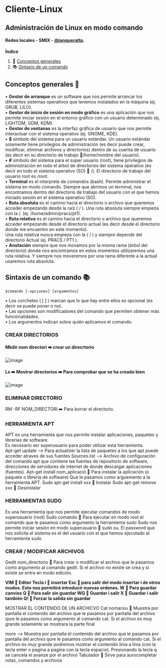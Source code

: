 # Cliente-Linux
## Administración de Linux en modo comando
#### Redes locales - SMIX - [@janqueraltp](https://github.com/janqueraltp).

**Índice**
1. :page_facing_up: [Conceptos generales](#id1)
2. :books: [Sintaxis de un comando](#id2)

<div id='id1' />

## Conceptos generales :page_facing_up:
•	**Gestor de arranque** es un software que nos permite arrancar los diferentes sistemas operativos que tenemos instalados en la máquina (ej. GRUB, LILO).  
•	**Gestor de inicio de sesión en modo gráfico** es una aplicación que nos permite iniciar sesión en el entorno gráfico con un usuario determinado (ej. LIGHTDM, GDM, KDM).  
•	**Gestor de ventanas** es la interfaz gráfica de usuario que nos permite interactuar con el sistema operativo (ej. GNOME, KDE).  
•	**$** símbolo del sistema para un usuario estándar. Un usuario estándar solamente tiene privilegios de administración (es decir puede crear, modificar, eliminar archivos y directorios) dentro de su cuenta de usuario (es decir en su directorio de trabajo /home/nombre del usuario).  
•	**#** símbolo del sistema para el super usuario (root), tiene privilegios de administración en todo el árbol de directorios del sistema operativo (es decir en todo el sistema operativo (SO)  /). El directorio de trabajo del usuario root es /root.  
•	**Terminal** es el interprete de comandos (bash). Permite administrar el sistema en modo comando.
Siempre que abrimos un terminal, nos encontramos dentro del directorio de trabajo del usuario con el que hemos iniciado sesión en el sistema operativo (SO).  
•	**Ruta absoluta** es el camino hacia el directorio o archivo que queremos acceder empezando desde la raíz ( / ). Una ruta absoluta siempre empieza con la /. (ej. /home/admin/pracs/pt1).  
•	**Ruta relativa** es el camino hacia el directorio o archivo que queremos acceder empezando desde el directorio actual (es decir desde el directorio donde me encuentro en este momento).  
Una ruta relativa nunca empieza con la ( / ) y siempre depende del directorio
Actual (ej. PRACS / PT1 ).  
•	**Anotación** siempre que nos movamos por la misma rama (árbol del directorio)
donde nos encontramos en estos momentos utilizaremos una ruta relativa.
Y siempre nos moveremos por una rama diferente a la actual usaremos ruta
absoluta. 

<div id='id2' />

## Sintaxis de un comando :books:
```$comando [-opciones] [argumentos]```


•	Los corchetes ( [ ] ) marcan que lo que hay entre ellos es opcional (es decir se puede poner o no).  
•	Las opciones son modificadores del comando que permiten obtener más funcionalidades.  
•	Los argumentos indican sobre quién aplicamos el comando.  





### CREAR DIRECTORIOS
#### Mkdir nom directori :arrow_right: crear un direcrtorio   
![image](https://user-images.githubusercontent.com/116662838/215170004-9d04c9ff-b779-4f47-a3dc-4f1e4e6e6768.png)  

#### Ls :arrow_right: Mostrar directorios :arrow_right: Para comprobar que se ha creado bien  
![image](https://user-images.githubusercontent.com/116662838/215168936-bc808dad-415b-4d56-bf1d-3d0ce5b66c71.png)  

### ELIMINAR DIRECTORIO
RM -RF NOM_DIRECTORI :arrow_right: Para borrar el directorio.
### HERRAMIENTA APT
APT es una herramienta que nos permite instalar aplicaciones, paquetes y librerias de software.  
Es necesario ser superusuario para poder utilizar esta herramienta.  
Apt-get update --> Para actualizer la lista de paquetes a los que apt puede acceder atraves de sus fuentes
Sources.list --> Archivo de configuración del comando apt que contiene las fuentes de repositorio de software, direcciones de servidores de internet de donde descargar aplicaciones (fuentes).
Apt-get install nom_aplicació  Para instalar la aplicación (o paquete o librería de software)
Que le pasamos como arguemento a la herramienta APT.
Sudo apt-get install xxx  Instalar
Sudo apt-get remove xxx  Desinstalar
### HERRAMIENTAS SUDO
Es una herramienta que nos permite ejecutar comandos de modo superusuario (root)
Sudo comando  Para ejecutar en modo root el comando que le pasamos como argumento la herramienta sudo
Sudo nos permite iniciar sesión en modo superusuario  sudo su.
El password que nos solicita el sistema es el del usuario con el que hemos ejecutado al herramienta sudo

### CREAR / MODIFICAR ARCHIVOS
Gedit nom_directorio  Para crear o modificar el archivo que le pasamos como argumento al comando gedit. Si el archivo no existe se crea y si existe se entra en modo edición.

**VIM  Editor
Tecla i  insertar
Esc  para salir del modo insertar i de otros modos. Esto nos permitirá introducir nuevas ordenes.
W  Para guardar canvios
Q  Para salir sin guardar
WQ  Guardar i salir
X  Guardar i salir también
Q!  Forzar la salida sin guardar**


MOSTRAR EL CONTENIDO DE UN ARCHICVO
Cat nomarxiu  Muestra por pantalla el contenido del archivo que le pasamos por pantalla del archivo qure le pasamos como argumento al comando cat. Si el archivo es muy grande solamente se mostrara la parte final

more --> Muestra por pantalla el contenido del archivo que le pasamos por pantalla del archivo qure le pasamos como argumento al comando cat. Si el archivo es muy grande podremos mostrar el contenido linia a linia (con la tecla enter o pagina a pagina con la tecla espacio).
Presionando la tecla q se cancela el avanze por el archivo
Tabulador  Sirve para aurocompletar rutas, comandos y archivos
